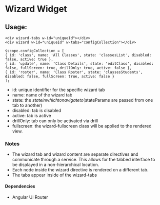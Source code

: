 # Wizard Widget
## Usage:
```
<div wizard-tabs w-id="uniqueId"></div>
<div wizard w-id="uniqueId" w-tabs="configCollection"></div>

$scope.configCollection = [
{ id: 'class', name: 'All Classes', state: 'classesList', disabled: false, active: true },
{ id: 'update', name: 'Class Details', state: 'editClass', disabled: false, fullScreen: true, drillOnly: true, active: false },
{ id: 'roster', name: 'Class Roster', state: 'classesStudents', disabled: false, fullScreen: true, active: false }
];
```
- id: unique identifier for the specific wizard tab
- name: name of the wizard tab
- state: the $state in which to navigate to ($stateParams are passed from one tab to another)
- disabled: tab is disabled
- active: tab is active
- drillOnly: tab can only be activated via drill
- fullscreen: the wizard-fullscreen class will be applied to the rendered view.

### Notes
- The wizard tab and wizard content are separate directives and communicate through a service. This allows for the tabbed interface to be displayed in a non-hierarchical location.
- Each node inside the wizard directive is rendered on a different tab.
- The tabs appear inside of the wizard-tabs

#### Dependencies
- Angular UI Router
